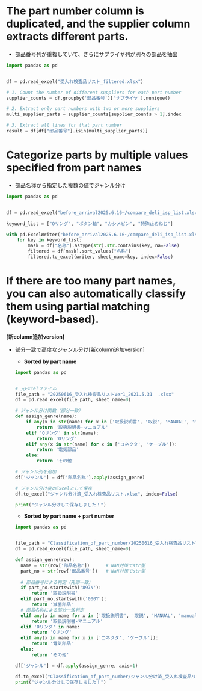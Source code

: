 
# The part number column is duplicated, and the supplier column extracts different parts.
  - 部品番号列が重複していて、さらにサプライヤ列が別々の部品を抽出
  ```python
  import pandas as pd
  
  
  df = pd.read_excel("受入れ検査品リスト_filtered.xlsx")
  
  # 1. Count the number of different suppliers for each part number
  supplier_counts = df.groupby('部品番号')['サプライヤ'].nunique()
  
  # 2. Extract only part numbers with two or more suppliers
  multi_supplier_parts = supplier_counts[supplier_counts > 1].index
  
  # 3. Extract all lines for that part number
  result = df[df["部品番号"].isin(multi_supplier_parts)]
  ```


# Categorize parts by multiple values ​​specified from part names
  - 部品名称から指定した複数の値でジャンル分け
  ```python
  import pandas as pd
  
  
  df = pd.read_excel("before_arrival2025.6.16~/compare_deli_isp_list.xlsx", sheet_name=0)
  
  keyword_list = ["Oリング", "ボタン軸", "カシメピン", "特殊止めねじ"]
  
  with pd.ExcelWriter("before_arrival2025.6.16~/compare_deli_isp_list.xlsx", engine="openpyxl", mode="a", if_sheet_exists="replace") as writer:
      for key in keyword_list:
          mask = df["名称"].astype(str).str.contains(key, na=False)
          filtered = df[mask].sort_values("名称")
          filtered.to_excel(writer, sheet_name=key, index=False)

  ```

# If there are too many part names, you can also automatically classify them using partial matching (keyword-based).
**[新column追加version]**
  - 部分一致で高度なジャンル分け[新column追加version]
    - **Sorted by part name**
    ```python
    import pandas as pd

    
    # 元Excelファイル
    file_path = "20250616_受入れ検査品リストVer1_2021.5.31  .xlsx"
    df = pd.read_excel(file_path, sheet_name=0)
    
    # ジャンル分け関数（部分一致）
    def assign_genre(name):
        if any(x in str(name) for x in ['取扱説明書', '取説', 'MANUAL', 'manual', 'マニュアル']):
            return '取扱説明書-マニュアル'
        elif 'Oリング' in str(name):
            return 'Oリング'
        elif any(x in str(name) for x in ['コネクタ', 'ケーブル']):
            return '電気部品'
        else:
            return 'その他'
    
    # ジャンル列を追加
    df['ジャンル'] = df['部品名称'].apply(assign_genre)
    
    # ジャンル分け後のExcelとして保存
    df.to_excel("ジャンル分け済_受入れ検査品リスト.xlsx", index=False)
    
    print("ジャンル分けして保存しました！")

    ```
    
    - **Sorted by part name + part number**
    ```python
    import pandas as pd
    
    
    file_path = "Classification_of_part_number/20250616_受入れ検査品リストVer1_2021.5.31  .xlsx"
    df = pd.read_excel(file_path, sheet_name=0)
    
    def assign_genre(row):
      name = str(row['部品名称'])      # NaN対策でstr型
      part_no = str(row['部品番号'])   # NaN対策でstr型
      
      # 部品番号による判定（先頭一致）
      if part_no.startswith('897N'):
          return '取扱説明書'
      elif part_no.startswith('000Y'):
          return '滅菌部品'
      # 部品名称による部分一致判定
      elif any(x in name for x in ['取扱説明書', '取説', 'MANUAL', 'manual', 'マニュアル']):
          return '取扱説明書-マニュアル'
      elif 'Oリング' in name:
          return 'Oリング'
      elif any(x in name for x in ['コネクタ', 'ケーブル']):
          return '電気部品'
      else:
          return 'その他'
    
    df['ジャンル'] = df.apply(assign_genre, axis=1)
    
    df.to_excel("Classification_of_part_number/ジャンル分け済_受入れ検査品リスト.xlsx", index=False)
    print("ジャンル分けして保存しました！")
    ```
